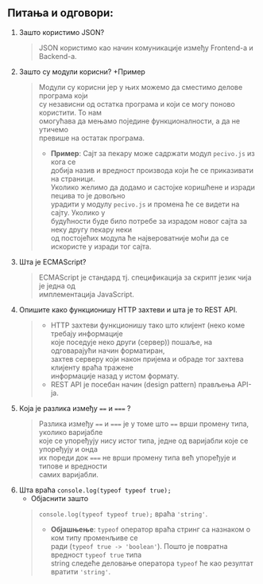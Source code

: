 ## Питања и одговори:

1. Зашто користимо JSON?
    > JSON користимо као начин комуникације између Frontend-а и Backend-а.
2. Зашто су модули корисни? +Пример
    > Модули су корисни јер у њих можемо да сместимо делове програма који <br>
    > су независни од остатка програма и који се могу поново користити. То нам<br>
    > омогућава да мењамо поједине функционалности, а да не утичемо <br>
    > превише на остатак програма.
    > * **Пример**: Сајт за пекару може садржати модул `pecivo.js` из кога се <br>
    > добија назив и вредност производа који ће се приказивати на страници.<br>
    > Уколико желимо да додамо и састојке коришћене и изради пецива то је довољно<br>
    > урадити у модулу `pecivo.js` и промена ће се видети на сајту. Уколико у <br>
    > будућности буде било потребе за израдом новог сајта за неку другу пекару неки<br>
    > од постојећих модула ће највероватније моћи да се искористе у изради тог сајта.   
3. Шта је ECMAScript?
    > ECMAScript је стандард тј. спецификација за скрипт језик чија је једна од <br>
    > имплементација JavaScript.
4. Опишите како функционишу HTTP захтеви и шта је то REST API.
    > * HTTP захтеви функционишу тако што клијент (неко коме требају информације <br>
    > које поседује неко други (сервер)) пошаље, на одговарајући начин форматиран, <br>
    > захтев серверу који након пријема и обраде тог захтева клијенту враћа тражене<br>
    > информације назад у истом формату.
    > * REST API је посебан начин (design pattern) прављења API-ja.
5. Која је разлика између `==` и `===` ?
    > Разлика између `==` и `===` је у томе што `==` врши промену типа, уколико варијабле<br>
    > које се упоређују нису истог типа, једне од варијабли које се упоређују и онда <br>
    > их пореди док `===` не врши промену типа већ упоређује и типове и вредности <br>
    > самих варијабли.
6. Шта враћа `console.log(typeof typeof true);`
    * Објаснити зашто
    >`console.log(typeof typeof true);` враћа `'string'`. 
    > * **Објашњење**: `typeof` оператор враћа стринг са назнаком о ком типу променљиве се<br>
    > ради (`typeof true -> 'boolean'`). Пошто је повратна вредност `typeof true` типа<br>
    > string следеће деловање оператора `typeof` ће као резултат вратити `'string'`.
